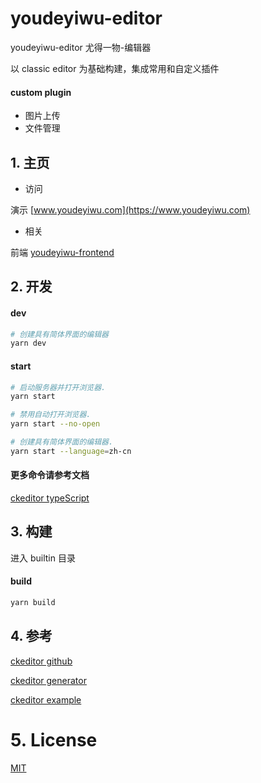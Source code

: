 # youdeyiwu-editor

youdeyiwu-editor 尤得一物-编辑器

以 classic editor 为基础构建，集成常用和自定义插件

#### custom plugin

- 图片上传
- 文件管理

## 1. 主页

- 访问

演示 [www.youdeyiwu.com](https://www.youdeyiwu.com)

- 相关

前端 [youdeyiwu-frontend](https://github.com/dafengzhen/youdeyiwu-frontend)

## 2. 开发

#### dev

```bash
# 创建具有简体界面的编辑器
yarn dev
```

#### start

```bash
# 启动服务器并打开浏览器.
yarn start

# 禁用自动打开浏览器.
yarn start --no-open

# 创建具有简体界面的编辑器.
yarn start --language=zh-cn
```

#### 更多命令请参考文档

[ckeditor typeScript](https://ckeditor.com/docs/ckeditor5/latest/framework/guides/plugins/package-generator/typescript-package.html)

## 3. 构建

进入 builtin 目录

#### build

```bash
yarn build
```

## 4. 参考

[ckeditor github](https://github.com/ckeditor/ckeditor5)

[ckeditor generator](https://ckeditor.com/docs/ckeditor5/latest/framework/guides/plugins/package-generator/typescript-package.html)

[ckeditor example](https://ckeditor.com/docs/ckeditor5/latest/examples/index.html)

# 5. License

[MIT](https://opensource.org/licenses/MIT)











